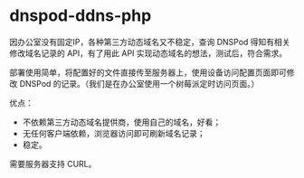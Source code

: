 # dnspod-ddns-php

因办公室没有固定IP，各种第三方动态域名又不稳定，查询 DNSPod 得知有相关修改域名记录的 API，有了用此 API 实现动态域名的想法，测试后，符合需求。

部署使用简单，将配置好的文件直接传至服务器上，使用设备访问配置页面即可修改 DNSPod 的记录。（我们是在办公室使用一个树莓派定时访问页面。）

优点：
- 不依赖第三方动态域名提供商，使用自己的域名，好看；
- 无任何客户端依赖，浏览器访问即可刷新域名记录；
- 稳定。

需要服务器支持 CURL。
